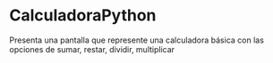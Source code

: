 # CalculadoraPython
Presenta una pantalla que represente una calculadora básica con las opciones de sumar, restar, dividir, multiplicar
